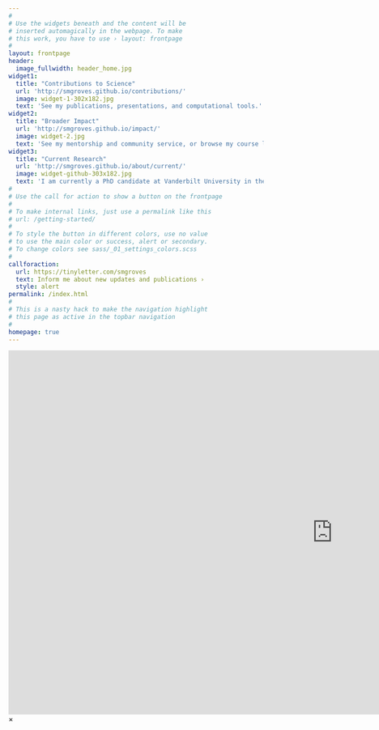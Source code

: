 ```yaml
---
#
# Use the widgets beneath and the content will be
# inserted automagically in the webpage. To make
# this work, you have to use › layout: frontpage
#
layout: frontpage
header:
  image_fullwidth: header_home.jpg
widget1:
  title: "Contributions to Science"
  url: 'http://smgroves.github.io/contributions/'
  image: widget-1-302x182.jpg
  text: 'See my publications, presentations, and computational tools.'
widget2:
  title: "Broader Impact"
  url: 'http://smgroves.github.io/impact/'
  image: widget-2.jpg
  text: 'See my mentorship and community service, or browse my course lectures and blog posts.'
widget3:
  title: "Current Research"
  url: 'http://smgroves.github.io/about/current/'
  image: widget-github-303x182.jpg
  text: 'I am currently a PhD candidate at Vanderbilt University in the lab of Vito Quaranta.'
#
# Use the call for action to show a button on the frontpage
#
# To make internal links, just use a permalink like this
# url: /getting-started/
#
# To style the button in different colors, use no value
# to use the main color or success, alert or secondary.
# To change colors see sass/_01_settings_colors.scss
#
callforaction:
  url: https://tinyletter.com/smgroves
  text: Inform me about new updates and publications ›
  style: alert
permalink: /index.html
#
# This is a nasty hack to make the navigation highlight
# this page as active in the topbar navigation
#
homepage: true
---
```


<div id="videoModal" class="reveal-modal large" data-reveal="">
  <div class="flex-video widescreen vimeo" style="display: block;">
    <iframe width="1280" height="720" src="https://www.youtube.com/embed/3b5zCFSmVvU" frameborder="0" allowfullscreen></iframe>
  </div>
  <a class="close-reveal-modal">&#215;</a>
</div>
